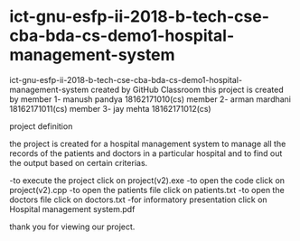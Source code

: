 # ict-gnu-esfp-ii-2018-b-tech-cse-cba-bda-cs-demo1-hospital-management-system
ict-gnu-esfp-ii-2018-b-tech-cse-cba-bda-cs-demo1-hospital-management-system created by GitHub Classroom
this project is created by
member 1- manush pandya 18162171010(cs)
member 2- arman mardhani 18162171011(cs)
member 3- jay mehta 18162171012(cs)

project definition

the project is created for a hospital management system to manage all the records of the patients and doctors in a particular hospital
and to find out the output based on certain criterias.

-to execute the project click on project(v2).exe
-to open the code click on project(v2).cpp
-to open the patients file click on patients.txt
-to open the doctors file click on doctors.txt
-for informatory presentation click on Hospital management system.pdf

thank you for viewing our project.
